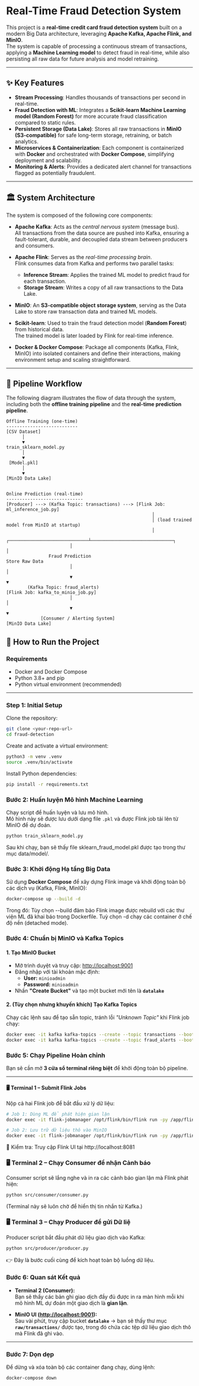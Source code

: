 # Real-Time Fraud Detection System

This project is a **real-time credit card fraud detection system** built on a modern Big Data architecture, leveraging **Apache Kafka, Apache Flink, and MinIO**.  
The system is capable of processing a continuous stream of transactions, applying a **Machine Learning model** to detect fraud in real-time, while also persisting all raw data for future analysis and model retraining.

---

## ✨ Key Features

- **Stream Processing**: Handles thousands of transactions per second in real-time.  
- **Fraud Detection with ML**: Integrates a **Scikit-learn Machine Learning model (Random Forest)** for more accurate fraud classification compared to static rules.  
- **Persistent Storage (Data Lake)**: Stores all raw transactions in **MinIO (S3-compatible)** for safe long-term storage, retraining, or batch analytics.  
- **Microservices & Containerization**: Each component is containerized with **Docker** and orchestrated with **Docker Compose**, simplifying deployment and scalability.  
- **Monitoring & Alerts**: Provides a dedicated alert channel for transactions flagged as potentially fraudulent.  

---

## 🏛️ System Architecture

The system is composed of the following core components:

- **Apache Kafka**: Acts as the *central nervous system* (message bus).  
  All transactions from the data source are pushed into Kafka, ensuring a fault-tolerant, durable, and decoupled data stream between producers and consumers.

- **Apache Flink**: Serves as the *real-time processing brain*.  
  Flink consumes data from Kafka and performs two parallel tasks:  
  - **Inference Stream**: Applies the trained ML model to predict fraud for each transaction.  
  - **Storage Stream**: Writes a copy of all raw transactions to the Data Lake.  

- **MinIO**: An **S3-compatible object storage system**, serving as the Data Lake to store raw transaction data and trained ML models.  

- **Scikit-learn**: Used to train the fraud detection model (**Random Forest**) from historical data.  
  The trained model is later loaded by Flink for real-time inference.  

- **Docker & Docker Compose**: Package all components (Kafka, Flink, MinIO) into isolated containers and define their interactions, making environment setup and scaling straightforward.  

---

## 🌊 Pipeline Workflow

The following diagram illustrates the flow of data through the system,  
including both the **offline training pipeline** and the **real-time prediction pipeline**.

```text
Offline Training (one-time)
---------------------------
[CSV Dataset] 
      │
      ▼
train_sklearn_model.py
      │
      ▼
 [Model.pkl]
      │
      ▼
[MinIO Data Lake]


Online Prediction (real-time)
-----------------------------
[Producer] ---> (Kafka Topic: transactions) ---> [Flink Job: ml_inference_job.py]
                                                       │
                                                       │ (load trained model from MinIO at startup)
                                                       │
                        ┌──────────────────────────────┴───────────────────────────────┐
                        │                                                              │
                Fraud Prediction                                                 Store Raw Data
                        │                                                              │
                        ▼                                                              ▼
        (Kafka Topic: fraud_alerts)                                      [Flink Job: kafka_to_minio_job.py]
                        │                                                              │
                        ▼                                                              ▼
             [Consumer / Alerting System]                                   [MinIO Data Lake]

```


## 🚀 How to Run the Project

### Requirements
- Docker and Docker Compose
- Python 3.8+ and pip
- Python virtual environment (recommended)

---

### Step 1: Initial Setup

Clone the repository:
```bash
git clone <your-repo-url>
cd fraud-detection
```
Create and activate a virtual environment:
```bash
python3 -m venv .venv
source .venv/bin/activate
```
Install Python dependencies:
```bash
pip install -r requirements.txt
```

### Bước 2: Huấn luyện Mô hình Machine Learning

Chạy script để huấn luyện và lưu mô hình.  
Mô hình này sẽ được lưu dưới dạng file `.pkl` và được Flink job tải lên từ MinIO để dự đoán.

```bash
python train_sklearn_model.py
```
Sau khi chạy, bạn sẽ thấy file sklearn_fraud_model.pkl được tạo trong thư mục data/model/.

### Bước 3: Khởi động Hạ tầng Big Data

Sử dụng **Docker Compose** để xây dựng Flink image và khởi động toàn bộ các dịch vụ (Kafka, Flink, MinIO):

```bash
docker-compose up --build -d
```
Trong đó:
Tùy chọn --build đảm bảo Flink image được rebuild với các thư viện ML đã khai báo trong Dockerfile. Tuỳ chọn -d chạy các container ở chế độ nền (detached mode).

### Bước 4: Chuẩn bị MinIO và Kafka Topics

#### 1. Tạo MinIO Bucket
- Mở trình duyệt và truy cập: [http://localhost:9001](http://localhost:9001)  
- Đăng nhập với tài khoản mặc định:
  - **User:** `minioadmin`
  - **Password:** `minioadmin`  
- Nhấn **"Create Bucket"** và tạo một bucket mới tên là **`datalake`**

#### 2. (Tùy chọn nhưng khuyến khích) Tạo Kafka Topics
Chạy các lệnh sau để tạo sẵn topic, tránh lỗi *"Unknown Topic"* khi Flink job chạy:

```bash
docker exec -it kafka kafka-topics --create --topic transactions --bootstrap-server kafka:29092
docker exec -it kafka kafka-topics --create --topic fraud_alerts --bootstrap-server kafka:29092
```

### Bước 5: Chạy Pipeline Hoàn chỉnh

Bạn sẽ cần mở **3 cửa sổ terminal riêng biệt** để khởi động toàn bộ pipeline.

---

#### 🖥️ Terminal 1 – Submit Flink Jobs
Nộp cả hai Flink job để bắt đầu xử lý dữ liệu:

```bash
# Job 1: Dùng ML để phát hiện gian lận
docker exec -it flink-jobmanager /opt/flink/bin/flink run -py /app/flink_jobs/ml_inference_job.py

# Job 2: Lưu trữ dữ liệu thô vào MinIO
docker exec -it flink-jobmanager /opt/flink/bin/flink run -py /app/flink_jobs/kafka_to_minio_job.py
```
📌 Kiểm tra: Truy cập Flink UI tại http://localhost:8081

### 🖥️ Terminal 2 – Chạy Consumer để nhận Cảnh báo

Consumer script sẽ lắng nghe và in ra các cảnh báo gian lận mà Flink phát hiện:

```bash
python src/consumer/consumer.py
```
(Terminal này sẽ luôn chờ để hiển thị tin nhắn từ Kafka.)

### 🖥️ Terminal 3 – Chạy Producer để gửi Dữ liệ
Producer script bắt đầu phát dữ liệu giao dịch vào Kafka:
```bash
python src/producer/producer.py
```
👉 Đây là bước cuối cùng để kích hoạt toàn bộ luồng dữ liệu.

### Bước 6: Quan sát Kết quả

- **Terminal 2 (Consumer):**  
  Bạn sẽ thấy các bản ghi giao dịch đầy đủ được in ra màn hình mỗi khi mô hình ML dự đoán một giao dịch là **gian lận**.

- **MinIO UI ([http://localhost:9001](http://localhost:9001)):**  
  Sau vài phút, truy cập bucket **`datalake`** → bạn sẽ thấy thư mục **`raw/transactions/`** được tạo, trong đó chứa các tệp dữ liệu giao dịch thô mà Flink đã ghi vào.

---

### Bước 7: Dọn dẹp

Để dừng và xóa toàn bộ các container đang chạy, dùng lệnh:

```bash
docker-compose down
```
